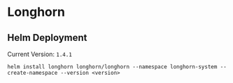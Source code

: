 # Longhorn


## Helm Deployment

Current Version: `1.4.1`

```
helm install longhorn longhorn/longhorn --namespace longhorn-system --create-namespace --version <version>
```